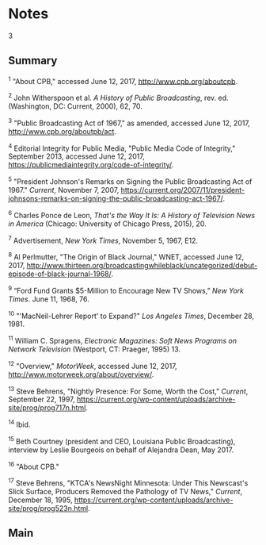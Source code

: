 # Notes

3

## Summary

<a name="1"></a><sup>1</sup> "About CPB," accessed June 12, 2017, http://www.cpb.org/aboutcpb.

<a name="2"></a><sup>2</sup> John Witherspoon et al. *A History of Public Broadcasting*, rev. ed. (Washington, DC: Current, 2000), 62, 70.

<a name ="3"></a><sup>3</sup> "Public Broadcasting Act of 1967," as amended, accessed June 12, 2017, http://www.cpb.org/aboutpb/act.

<a name="4"></a><sup>4</sup> Editorial Integrity for Public Media, "Public Media Code of Integrity," September 2013, accessed June 12, 2017, https://publicmediaintegrity.org/code-of-integrity/.

<a name="5"></a><sup>5</sup> "President Johnson's Remarks on Signing the Public Broadcasting Act of 1967." *Current*, November 7, 2007, https://current.org/2007/11/president-johnsons-remarks-on-signing-the-public-broadcasting-act-1967/.

<a name="6"></a><sup>6</sup> Charles Ponce de Leon, *That's the Way It Is: A History of Television News in America* (Chicago: University of Chicago Press, 2015), 20.

<a name="7"></a><sup>7</sup> Advertisement, *New York Times*, November 5, 1967, E12.

<a name="8"></a><sup>8</sup> Al Perlmutter, "The Origin of Black Journal," WNET, accessed June 12, 2017, http://www.thirteen.org/broadcastingwhileblack/uncategorized/debut-episode-of-black-journal-1968/.

<a name="9"></a><sup>9</sup> “Ford Fund Grants $5-Million to Encourage New TV Shows,” *New York Times*. June 11, 1968, 76.

<a name="10"></a><sup>10</sup> "'MacNeil-Lehrer Report' to Expand?" *Los Angeles Times*, December 28, 1981. 

<a name="11"></a><sup>11</sup> William C. Spragens, *Electronic Magazines: Soft News Programs on Network Television* (Westport, CT: Praeger, 1995) 13.

<a name="12"></a><sup>12</sup> "Overview," *MotorWeek*, accessed June 12, 2017, http://www.motorweek.org/about/overview/.

<a name="13"></a><sup>13</sup> Steve Behrens, "Nightly Presence: For Some, Worth the Cost," *Current*, September 22, 1997, https://current.org/wp-content/uploads/archive-site/prog/prog717n.html.

<a name="14"></a><sup>14</sup> Ibid.

<a name="15"></a><sup>15</sup> Beth Courtney (president and CEO, Louisiana Public Broadcasting), interview by Leslie Bourgeois on behalf of Alejandra Dean, May 2017.

<a name="16"></a><sup>16</sup> "About CPB."

<a name="17"></a><sup>17</sup> Steve Behrens, "KTCA's NewsNight Minnesota: Under This Newscast's Slick Surface, Producers Removed the Pathology of TV News," *Current*, December 18, 1995, https://current.org/wp-content/uploads/archive-site/prog/prog523n.html.

## Main
